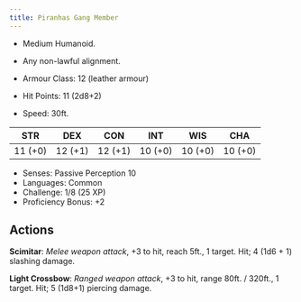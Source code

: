 ```yaml
---
title: Piranhas Gang Member
---
```


- Medium Humanoid.
- Any non-lawful alignment.

- Armour Class: 12 (leather armour)
- Hit Points: 11 (2d8+2)
- Speed: 30ft.

|   STR   |   DEX   |   CON   |   INT   |   WIS   |   CHA   |
|:-------:|:-------:|:-------:|:-------:|:-------:|:-------:|
| 11 (+0) | 12 (+1) | 12 (+1) | 10 (+0) | 10 (+0) | 10 (+0) |

- Senses: Passive Perception 10
- Languages: Common
- Challenge: 1/8 (25 XP)
- Proficiency Bonus: +2

## Actions

**Scimitar**: *Melee weapon attack*, +3 to hit, reach 5ft., 1 target. Hit; 4 (1d6 + 1) slashing damage.

**Light Crossbow**: *Ranged weapon attack*, +3 to hit, range 80ft. / 320ft., 1 target. Hit; 5 (1d8+1) piercing damage.
